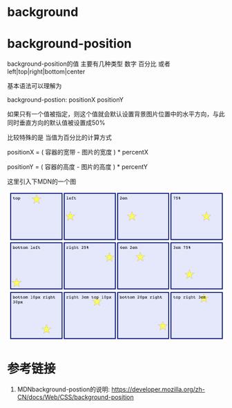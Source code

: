 # background

# background-position

background-position的值 主要有几种类型 数字 百分比 或者 left|top|right|bottom|center 

基本语法可以理解为 

background-postion: positionX positionY

如果只有一个值被指定，则这个值就会默认设置背景图片位置中的水平方向，与此同时垂直方向的默认值被设置成50%

比较特殊的是 当值为百分比的计算方式 

positionX = ( 容器的宽带 - 图片的宽度 ) * percentX

positionY = ( 容器的高度 - 图片的高度 ) * percentY

这里引入下MDN的一个图

![backgroun-postion](/assets/QQ20180720-183836.png)

# 参考链接

1. MDNbackground-postion的说明: https://developer.mozilla.org/zh-CN/docs/Web/CSS/background-position


